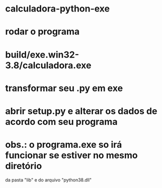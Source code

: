 # calculadora-python-exe

# rodar o programa
# build/exe.win32-3.8/calculadora.exe

# transformar seu .py em exe
# abrir setup.py e alterar os dados de acordo com seu programa

# obs.: o programa.exe so irá funcionar se estiver no mesmo diretório
da pasta "lib" e do arquivo "python38.dll"
